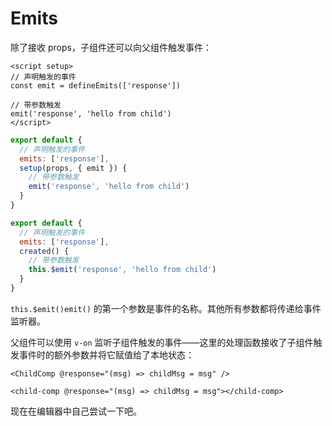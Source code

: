 # Emits

除了接收 props，子组件还可以向父组件触发事件：

<div class="composition-api">
<div class="sfc">

```vue
<script setup>
// 声明触发的事件
const emit = defineEmits(['response'])

// 带参数触发
emit('response', 'hello from child')
</script>
```

</div>

<div class="html">

```js
export default {
  // 声明触发的事件
  emits: ['response'],
  setup(props, { emit }) {
    // 带参数触发
    emit('response', 'hello from child')
  }
}
```

</div>

</div>

<div class="options-api">

```js
export default {
  // 声明触发的事件
  emits: ['response'],
  created() {
    // 带参数触发
    this.$emit('response', 'hello from child')
  }
}
```

</div>

<span class="options-api">`this.$emit()`</span><span class="composition-api">`emit()`</span> 的第一个参数是事件的名称。其他所有参数都将传递给事件监听器。

父组件可以使用 `v-on` 监听子组件触发的事件——这里的处理函数接收了子组件触发事件时的额外参数并将它赋值给了本地状态：

<div class="sfc">

```vue-html
<ChildComp @response="(msg) => childMsg = msg" />
```

</div>
<div class="html">

```vue-html
<child-comp @response="(msg) => childMsg = msg"></child-comp>
```

</div>

现在在编辑器中自己尝试一下吧。
